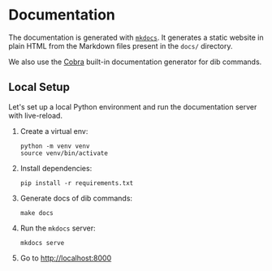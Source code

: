 Documentation
=============

The documentation is generated with [`mkdocs`](https://www.mkdocs.org/). It generates a static website in plain HTML 
from the Markdown files present in the `docs/` directory.

We also use the [Cobra](https://github.com/spf13/cobra) built-in documentation generator for dib commands.

## Local Setup

Let's set up a local Python environment and run the documentation server with live-reload.

1. Create a virtual env:
    ```shell
    python -m venv venv
    source venv/bin/activate
    ```

1. Install dependencies:
    ```shell
    pip install -r requirements.txt
    ```

1. Generate docs of dib commands:
    ```shell
    make docs
    ```

1. Run the `mkdocs` server:
    ```shell
    mkdocs serve
    ```

1. Go to [http://localhost:8000](http://localhost:8000)

